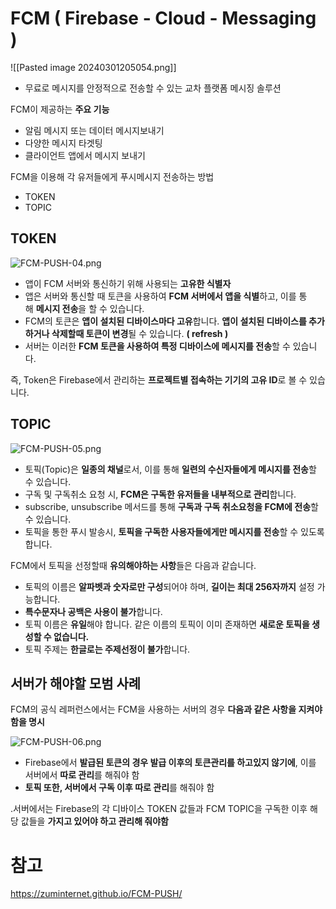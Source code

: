 # FCM ( Firebase - Cloud - Messaging )
![[Pasted image 20240301205054.png]]
- 무료로 메시지를 안정적으로 전송할 수 있는 교차 플랫폼 메시징 솔루션

FCM이 제공하는 **주요 기능**
- 알림 메시지 또는 데이터 메시지보내기
- 다양한 메시지 타겟팅
- 클라이언트 앱에서 메시지 보내기

FCM을 이용해 각 유저들에게 푸시메시지 전송하는 방법
- TOKEN
- TOPIC
## TOKEN

![FCM-PUSH-04.png](https://zuminternet.github.io/images/portal/post/2023-02-06-FCM-PUSH/FCM-PUSH-04.png)

- 앱이 FCM 서버와 통신하기 위해 사용되는 **고유한 식별자**
- 앱은 서버와 통신할 때 토큰을 사용하여 **FCM 서버에서 앱을 식별**하고, 이를 통해 **메시지 전송**을 할 수 있습니다.
- FCM의 토큰은 **앱이 설치된 디바이스마다 고유**합니다. **앱이 설치된 디바이스를 추가하거나 삭제할때 토큰이 변경**될 수 있습니다. **( refresh )**
- 서버는 이러한 **FCM 토큰을 사용하여 특정 디바이스에 메시지를 전송**할 수 있습니다.

즉, Token은 Firebase에서 관리하는 **프로젝트별 접속하는 기기의 고유 ID**로 볼 수 있습니다.

## TOPIC

![FCM-PUSH-05.png](https://zuminternet.github.io/images/portal/post/2023-02-06-FCM-PUSH/FCM-PUSH-05.png)

- 토픽(Topic)은 **일종의 채널**로서, 이를 통해 **일련의 수신자들에게 메시지를 전송**할 수 있습니다.
- 구독 및 구독취소 요청 시, **FCM은 구독한 유저들을 내부적으로 관리**합니다.
- subscribe, unsubscribe 메서드를 통해 **구독과 구독 취소요청을 FCM에 전송**할 수 있습니다.
- 토픽을 통한 푸시 발송시, **토픽을 구독한 사용자들에게만 메시지를 전송**할 수 있도록 합니다.

FCM에서 토픽을 선정할때 **유의해야하는 사항**들은 다음과 같습니다.

- 토픽의 이름은 **알파벳과 숫자로만 구성**되어야 하며, **길이는 최대 256자까지** 설정 가능합니다.
- **특수문자나 공백은 사용이 불가**합니다.
- 토픽 이름은 **유일**해야 합니다. 같은 이름의 토픽이 이미 존재하면 **새로운 토픽을 생성할 수 없습니다.**
- 토픽 주제는 **한글로는 주제선정이 불가**합니다.

## 서버가 해야할 모범 사례

FCM의 공식 레퍼런스에서는 FCM을 사용하는 서버의 경우 **다음과 같은 사항을 지켜야함을 명시**

![FCM-PUSH-06.png](https://zuminternet.github.io/images/portal/post/2023-02-06-FCM-PUSH/FCM-PUSH-06.png)

- Firebase에서 **발급된 토큰의 경우 발급 이후의 토큰관리를 하고있지 않기에**, 이를 서버에서 **따로 관리**를 해줘야 함
- **토픽 또한, 서버에서 구독 이후 따로 관리**를 해줘야 함

.서버에서는 Firebase의 각 디바이스 TOKEN 값들과 FCM TOPIC을 구독한 이후 해당 값들을 **가지고 있어야 하고 관리해 줘야함**

# 참고
https://zuminternet.github.io/FCM-PUSH/
